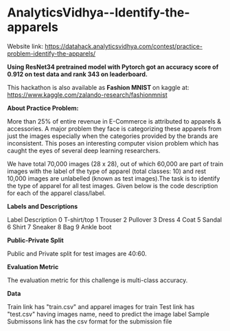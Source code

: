 # AnalyticsVidhya--Identify-the-apparels

Website link: https://datahack.analyticsvidhya.com/contest/practice-problem-identify-the-apparels/

<b> Using ResNet34 pretrained model with Pytorch got an accuracy score of 0.912 on test data and rank 343 on leaderboard. </b>

This hackathon is also available as <b> Fashion MNIST </b> on kaggle at: https://www.kaggle.com/zalando-research/fashionmnist

<b> About Practice Problem: </b>

More than 25% of entire revenue in E-Commerce is attributed to apparels & accessories. A major problem they face is categorizing these apparels from just the images especially when the categories provided by the brands are inconsistent. This poses an interesting computer vision problem which has caught the eyes of several deep learning researchers.

We have total 70,000 images (28 x 28), out of which 60,000 are part of train images with the label of the type of apparel (total classes: 10) and rest 10,000 images are unlabelled (known as test images).The task is to identify the type of apparel for all test images. Given below is the code description for each of the apparel class/label.
 
<b> Labels and Descriptions </b>

Label	Description
0	T-shirt/top
1	Trouser
2	Pullover
3	Dress
4	Coat
5	Sandal
6	Shirt
7	Sneaker
8	Bag
9	Ankle boot 

<b> Public-Private Split </b>

Public and Private split for test images are 40:60.

<b> Evaluation Metric </b>

The evaluation metric for this challenge is multi-class accuracy.

<b> Data </b>

Train link has "train.csv" and apparel images for train
Test link has "test.csv" having images name, need to predict the image label
Sample Submissons link has the csv format for the submission file
